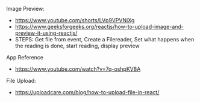 Image Preview: 
- https://www.youtube.com/shorts/LVp9VPVNiXg
- https://www.geeksforgeeks.org/reactjs/how-to-upload-image-and-preview-it-using-reactjs/
- STEPS: Get file from event, Create a Filereader, Set what happens when the reading is done, start reading, display preview

App Reference
- https://www.youtube.com/watch?v=7q-oshpKV8A

File Upload:
- https://uploadcare.com/blog/how-to-upload-file-in-react/